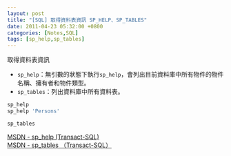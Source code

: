 ```yaml
---
layout: post
title: "[SQL] 取得資料表資訊 SP_HELP、SP_TABLES"
date: 2011-04-23 05:32:00 +0800
categories: [Notes,SQL]
tags: [sp_help,sp_tables]
---
```


取得資料表資訊 
- `sp_help`：無引數的狀態下執行`sp_help`，會列出目前資料庫中所有物件的物件名稱、擁有者和物件類型。
- `sp_tables`：列出資料庫中所有資料表。

```sql
sp_help
sp_help 'Persons'

sp_tables
```

[MSDN - sp_help (Transact-SQL)](https://learn.microsoft.com/zh-tw/sql/relational-databases/system-stored-procedures/sp-help-transact-sql?view=sql-server-ver16)     
[MSDN - sp_tables （Transact-SQL）](https://learn.microsoft.com/zh-tw/sql/relational-databases/system-stored-procedures/sp-tables-transact-sql?view=sql-server-ver16)
